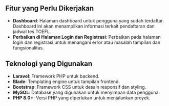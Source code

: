 ## Fitur yang Perlu Dikerjakan

- **Dashboard**: Halaman dashboard untuk pengguna yang sudah terdaftar. Dashboard ini akan menampilkan informasi terkait pendaftaran dan jadwal tes TOEFL.
- **Perbaikan di Halaman Login dan Registrasi**: Perbaikan pada halaman login dan registrasi untuk menangani error atau masalah tampilan dan fungsionalitas.

## Teknologi yang Digunakan

- **Laravel**: Framework PHP untuk backend.
- **Blade**: Templating engine untuk tampilan frontend.
- **Bootstrap**: Framework CSS untuk desain responsif dan styling.
- **MySQL**: Database yang digunakan untuk menyimpan data pengguna.
- **PHP 8.0+**: Versi PHP yang diperlukan untuk menjalankan proyek.

